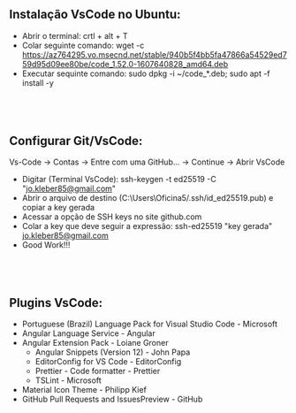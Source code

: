 ## Instalação VsCode no Ubuntu:

* Abrir o terminal: crtl + alt + T
* Colar seguinte comando: wget -c https://az764295.vo.msecnd.net/stable/940b5f4bb5fa47866a54529ed759d95d09ee80be/code_1.52.0-1607640828_amd64.deb
* Executar sequinte comando: sudo dpkg -i ~/code_*.deb; sudo apt -f install -y
## <br />

## Configurar Git/VsCode:

Vs-Code -> Contas -> Entre com uma GitHub... -> Continue -> Abrir VsCode

- Digitar (Terminal VsCode): ssh-keygen -t ed25519 -C "jo.kleber85@gmail.com"
- Abrir o arquivo de destino (C:\Users\Oficina5/.ssh/id_ed25519.pub) e copiar a key gerada
- Acessar a opção de SSH keys no site github.com
- Colar a key que deve seguir a expressão: ssh-ed25519 "key gerada" jo.kleber85@gmail.com
- Good Work!!!
## <br />

## Plugins VsCode:

* Portuguese (Brazil) Language Pack for Visual Studio Code - Microsoft
* Angular Language Service - Angular
* Angular Extension Pack - Loiane Groner
  - Angular Snippets (Version 12) - John Papa
  - EditorConfig for VS Code - EditorConfig
  - Prettier - Code formatter - Prettier
  - TSLint - Microsoft
* Material Icon Theme - Philipp Kief
* GitHub Pull Requests and IssuesPreview - GitHub
## <br />
